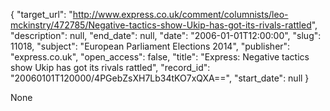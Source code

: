 {
  "target_url": "http://www.express.co.uk/comment/columnists/leo-mckinstry/472785/Negative-tactics-show-Ukip-has-got-its-rivals-rattled", 
  "description": null, 
  "end_date": null, 
  "date": "2006-01-01T12:00:00", 
  "slug": 11018, 
  "subject": "European Parliament Elections 2014", 
  "publisher": "express.co.uk", 
  "open_access": false, 
  "title": "Express: Negative tactics show Ukip has got its rivals rattled", 
  "record_id": "20060101T120000/4PGebZsXH7Lb34tKO7xQXA==", 
  "start_date": null
}

None